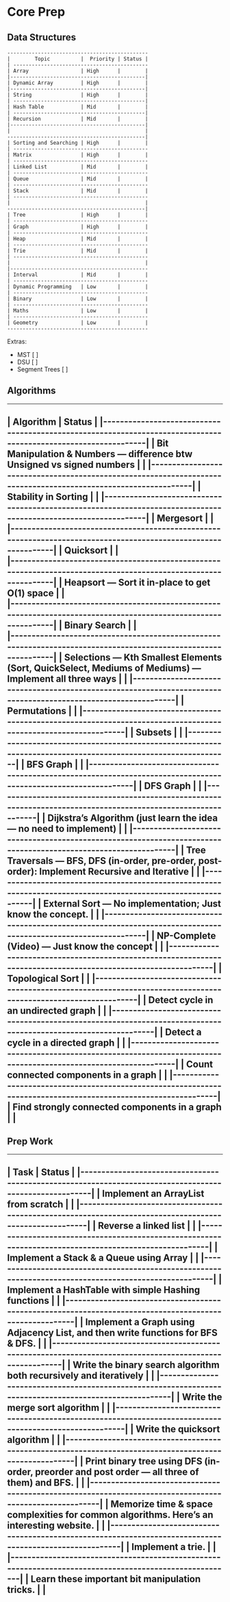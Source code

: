 # Core Prep 

## Data Structures

    ----------------------------------------------
    |        Topic          |  Priority | Status |
    | --------------------------------------------
    | Array                 | High      |        | 
    |--------------------------------------------|
    | Dynamic Array         | High      |        | 
    |--------------------------------------------|
    | String                | High      |        | 
    | -------------------------------------------|
    | Hash Table            | Mid       |        | 
    | -------------------------------------------|
    | Recursion             | Mid       |        |  
    |--------------------------------------------|
    |                                            |
    ---------------------------------------------|
    | Sorting and Searching | High      |        |  
    | --------------------------------------------
    | Matrix                | High      |        | 
    | --------------------------------------------
    | Linked List           | Mid       |        | 
    | --------------------------------------------
    | Queue                 | Mid       |        | 
    | --------------------------------------------
    | Stack                 | Mid       |        | 
    | --------------------------------------------
    |                                            |
    ---------------------------------------------|
    | Tree                  | High      |        | 
    | --------------------------------------------
    | Graph                 | High      |        | 
    | --------------------------------------------
    | Heap                  | Mid       |        |   
    | --------------------------------------------
    | Trie                  | Mid       |        | 
    | --------------------------------------------
    |                                            |
    |---------------------------------------------
    | Interval              | Mid       |        | 
    | --------------------------------------------
    | Dynamic Programming   | Low       |        |  
    | --------------------------------------------
    | Binary                | Low       |        | 
    | --------------------------------------------
    | Maths                 | Low       |        |
    | --------------------------------------------
    | Geometry              | Low       |        |
    ----------------------------------------------


Extras: 

  * MST [ ] 
  * DSU [ ]
  * Segment Trees [ ] 


## Algorithms

   ------------------------------------------------------------------------------------------------------------------
   |                                   Algorithm                                                           | Status |
   |----------------------------------------------------------------------------------------------------------------|
   | Bit Manipulation & Numbers — difference btw Unsigned vs signed numbers                                |        | 
   |----------------------------------------------------------------------------------------------------------------|
   | Stability in Sorting                                                                                  |        | 
   |----------------------------------------------------------------------------------------------------------------|
   | Mergesort                                                                                             |        |  
   |----------------------------------------------------------------------------------------------------------------| 
   | Quicksort                                                                                             |        |  
   |----------------------------------------------------------------------------------------------------------------|
   | Heapsort — Sort it in-place to get O(1) space                                                         |        |  
   |----------------------------------------------------------------------------------------------------------------|
   | Binary Search                                                                                         |        |  
   |----------------------------------------------------------------------------------------------------------------|
   | Selections — Kth Smallest Elements (Sort, QuickSelect, Mediums of Mediums) — Implement all three ways |        | 
   |----------------------------------------------------------------------------------------------------------------|
   | Permutations                                                                                          |        | 
   |----------------------------------------------------------------------------------------------------------------|
   | Subsets                                                                                               |        | 
   |----------------------------------------------------------------------------------------------------------------|
   | BFS Graph                                                                                             |        | 
   |----------------------------------------------------------------------------------------------------------------|
   | DFS Graph                                                                                             |        | 
   |----------------------------------------------------------------------------------------------------------------|
   | Dijkstra’s Algorithm (just learn the idea — no need to implement)                                     |        | 
   |----------------------------------------------------------------------------------------------------------------|
   | Tree Traversals — BFS, DFS (in-order, pre-order, post-order): Implement Recursive and Iterative       |        | 
   |----------------------------------------------------------------------------------------------------------------|
   | External Sort — No implementation; Just know the concept.                                             |        | 
   |----------------------------------------------------------------------------------------------------------------|
   | NP-Complete (Video) — Just know the concept                                                           |        | 
   |----------------------------------------------------------------------------------------------------------------|
   | Topological Sort                                                                                      |        | 
   |----------------------------------------------------------------------------------------------------------------|
   | Detect cycle in an undirected graph                                                                   |        | 
   |----------------------------------------------------------------------------------------------------------------|
   | Detect a cycle in a directed graph                                                                    |        | 
   |----------------------------------------------------------------------------------------------------------------|
   | Count connected components in a graph                                                                 |        | 
   |----------------------------------------------------------------------------------------------------------------|
   | Find strongly connected components in a graph                                                         |        | 
   ------------------------------------------------------------------------------------------------------------------


## Prep Work

   ---------------------------------------------------------------------------------------------------------- 
   |                                     Task                                                     |  Status |
   |--------------------------------------------------------------------------------------------------------| 
   | Implement an ArrayList from scratch                                                          |         |
   |--------------------------------------------------------------------------------------------------------| 
   | Reverse a linked list                                                                        |         |
   |--------------------------------------------------------------------------------------------------------| 
   | Implement a Stack & a Queue using Array                                                      |         |
   |--------------------------------------------------------------------------------------------------------| 
   | Implement a HashTable with simple Hashing functions                                          |         |
   |--------------------------------------------------------------------------------------------------------| 
   | Implement a Graph using Adjacency List, and then write functions for BFS & DFS.              |         |
   |--------------------------------------------------------------------------------------------------------| 
   | Write the binary search algorithm both recursively and iteratively                           |         |
   |--------------------------------------------------------------------------------------------------------| 
   | Write the merge sort algorithm                                                               |         |
   |--------------------------------------------------------------------------------------------------------| 
   | Write the quicksort algorithm                                                                |         |
   |--------------------------------------------------------------------------------------------------------| 
   | Print binary tree using DFS (in-order, preorder and post order — all three of them) and BFS. |         |
   |--------------------------------------------------------------------------------------------------------| 
   | Memorize time & space complexities for common algorithms. Here’s an interesting website.     |         |
   |--------------------------------------------------------------------------------------------------------| 
   | Implement a trie.                                                                            |         |
   |--------------------------------------------------------------------------------------------------------| 
   | Learn these important bit manipulation tricks.                                               |         |
   ----------------------------------------------------------------------------------------------------------

